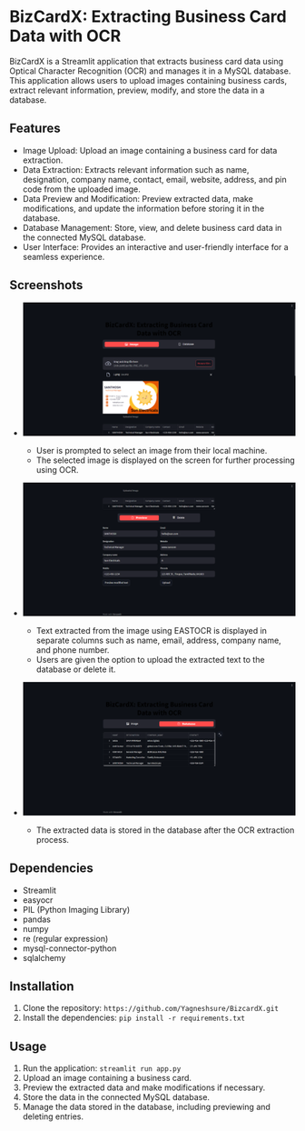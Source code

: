 # BizCardX: Extracting Business Card Data with OCR

BizCardX is a Streamlit application that extracts business card data using Optical Character Recognition (OCR) and manages it in a MySQL database. This application allows users to upload images containing business cards, extract relevant information, preview, modify, and store the data in a database.

## Features

- Image Upload: Upload an image containing a business card for data extraction.
- Data Extraction: Extracts relevant information such as name, designation, company name, contact, email, website, address, and pin code from the uploaded image.
- Data Preview and Modification: Preview extracted data, make modifications, and update the information before storing it in the database.
- Database Management: Store, view, and delete business card data in the connected MySQL database.
- User Interface: Provides an interactive and user-friendly interface for a seamless experience.

## Screenshots

- ![Image_uploading](Images/Screenshot%20(3).png)

  - User is prompted to select an image from their local machine.
  - The selected image is displayed on the screen for further processing using OCR.

- ![OCR extraction](Images/Screenshot%20(4).png)

   - Text extracted from the image using EASTOCR is displayed in separate columns such as name, email, address, company name, and phone number.
   - Users are given the option to upload the extracted text to the database or delete it.

- ![Data_Base](Images/Screenshot%20(6).png)

  - The extracted data is stored in the database after the OCR extraction process.

## Dependencies

- Streamlit
- easyocr
- PIL (Python Imaging Library)
- pandas
- numpy
- re (regular expression)
- mysql-connector-python
- sqlalchemy

## Installation

1. Clone the repository: `https://github.com/Yagneshsure/BizcardX.git`
2. Install the dependencies: `pip install -r requirements.txt`

## Usage

1. Run the application: `streamlit run app.py`
2. Upload an image containing a business card.
3. Preview the extracted data and make modifications if necessary.
4. Store the data in the connected MySQL database.
5. Manage the data stored in the database, including previewing and deleting entries.
